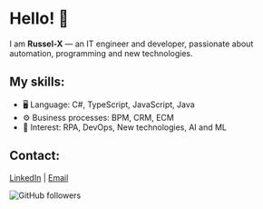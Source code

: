 # Hello! 👋

I am **Russel-X** — an IT engineer and developer, passionate about automation, programming and new technologies.

## My skills:
- 🖥️ Language: C#, TypeScript, JavaScript, Java
- ⚙️ Business processes: BPM, CRM, ECM
- 🚀 Interest: RPA, DevOps, New technologies, AI and ML

## Contact:
[LinkedIn](https://linkedin.com/in/-) | [Email](mailto:amr.service.developer@gmail.com)

![GitHub followers](https://img.shields.io/github/followers/russel-x?style=social)


